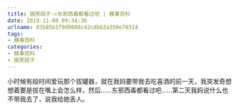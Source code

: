 ```yaml
---
title: 搞笑段子->东邪西毒都看过吧 | 糗事百科
date: 2019-11-08 09:34:36
urlname: 03b85b1f9d9608c42cdbb3a350e70314
tags: 
- 糗事百科
categories:
- 糗事百科
- 搞笑段子
---
```

小时候有段时间爱玩那个拔罐器，就在我妈要带我去吃喜酒的前一天，我突发奇想想着要是拔在嘴上会怎么样，然后……东邪西毒都看过吧……第二天我妈说什么也不带我去了，说我给她丢人。


